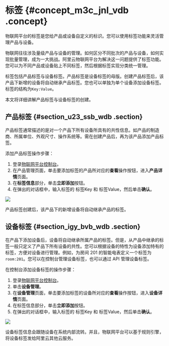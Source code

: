 # 标签 {#concept_m3c_jnl_vdb .concept}

物联网平台的标签是您给产品或设备自定义的标识。您可以使用标签功能来灵活管理产品与设备。

物联网往往涉及量级产品与设备的管理。如何区分不同批次的产品与设备，如何实现批量管理，成为一大挑战。阿里云物联网平台为解决这一问题提供了标签功能。您可以为不同产品或设备贴上不同标签，然后根据标签实现分类统一管理。

标签包括产品标签与设备标签。产品标签是设备标签的母版。创建产品标签后，该产品下新增的设备将自动继承产品标签。您也可以单独为单个设备添加设备标签。标签的结构为`Key:Value`。

本文将详细讲解产品标签与设备标签的创建。

## 产品标签 {#section_u23_ssb_wdb .section}

产品标签通常描述的是对一个产品下所有设备所具有的共性信息。如产品的制造商、所属单位、外观尺寸、操作系统等。需在创建产品后，再为该产品添加产品标签。

添加产品标签操作步骤：

1.  登录[物联网平台控制台](https://iot.console.aliyun.com/)。
2.  在产品管理页面，单击要添加标签的产品所对应的**查看**操作按钮，进入**产品详情**页面。
3.  在**标签信息**部分，单击**立即添加**按钮。
4.  在弹出的对话框中，输入标签的 标签Key 和 标签Value，然后单击**确认**。

![](http://static-aliyun-doc.oss-cn-hangzhou.aliyuncs.com/assets/img/12823/15402783202847_zh-CN.png)

产品标签创建后，该产品下的新增设备将自动继承产品的标签。

## 设备标签 {#section_igy_bvb_wdb .section}

在产品下添加设备后，设备将自动继承所属产品的标签。但是，从产品中继承的标签一般只定义了产品下所有设备的共性。您可以根据设备的特性为设备添加特有的标签，方便对设备进行管理。例如，为房间 201 的智能电表定义一个标签为`room:201`。您可以在控制台管理设备标签，也可以通过 API 管理设备标签。

在控制台添加设备标签的操作步骤：

1.  登录[物联网平台控制台](https://iot.console.aliyun.com/)。
2.  单击**设备管理**。
3.  在**设备管理**页面，单击要添加标签的设备所对应的**查看**操作按钮，进入**设备详情**页面。
4.  在标签信息部分，单击**立即添加**按钮。
5.  在弹出的对话框中，输入标签的 标签Key 和 标签Value，然后单击**确认**。

![](http://static-aliyun-doc.oss-cn-hangzhou.aliyuncs.com/assets/img/12823/15402783202849_zh-CN.png)

设备标签信息会跟随设备在系统内部流转。并且，物联网平台可以基于规则引擎，将设备标签发给阿里云其他云服务。

